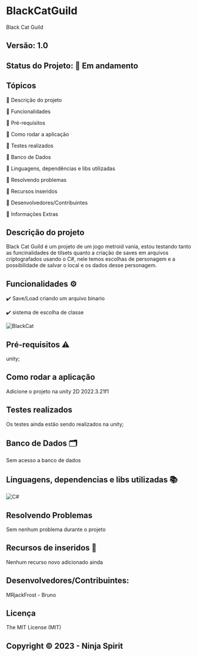 # BlackCatGuild
Black Cat Guild
## Versão: 1.0 
## Status do Projeto: :runner: Em andamento


## Tópicos
🔹 Descrição do projeto

🔹 Funcionalidades

🔹 Pré-requisitos

🔹 Como rodar a aplicação

🔹 Testes realizados

🔹 Banco de Dados

🔹 Linguagens, dependências e libs utilizadas

🔹 Resolvendo problemas

🔹 Recursos inseridos 

🔹 Desenvolvedores/Contribuintes

🔹 Informações Extras

## Descrição do projeto
Black Cat Guild é um projeto de um jogo metroid vania, estou testando tanto as funcinalidades de tilsets quanto a criação de saves em arquivos criptografados usando o C#, nele temos escolhas de personagem e a possibilidade de salvar o local e os dados desse personagem.

## Funcionalidades ⚙️
✔️ Save/Load criando um arquivo binario

✔️ sistema de escolha de classe

![BlackCat](https://i.ibb.co/9vRhsGx/imagem-2024-05-21-232034206.png)

## Pré-requisitos ⚠️    
unity;

## Como rodar a aplicação 
Adicione o projeto na unity 2D 2022.3.21f1

## Testes realizados
Os testes ainda estão sendo realizados na unity;

## Banco de Dados 🗂️
Sem acesso a banco de dados

## Linguagens, dependencias e libs utilizadas 📚
![C#](https://img.shields.io/badge/C%23-239120?style=for-the-badge&logo=c-sharp&logoColor=white)

## Resolvendo Problemas 
Sem nenhum problema durante o projeto

## Recursos de inseridos 🧰
Nenhum recurso novo adicionado ainda

## Desenvolvedores/Contribuintes:
MRjackFrost - Bruno

## Licença
The MIT License (MIT)

## Copyright ©️ 2023 - Ninja Spirit
